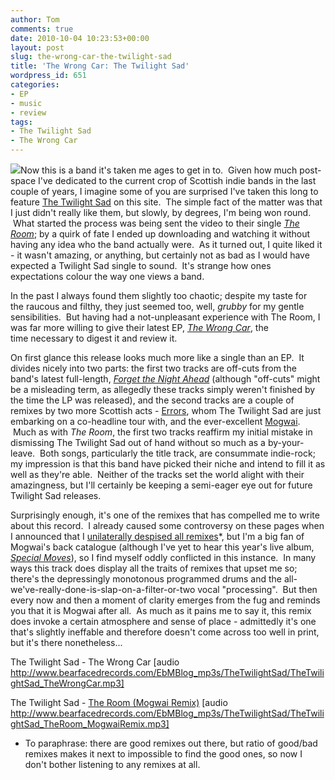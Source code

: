 ```yaml
---
author: Tom
comments: true
date: 2010-10-04 10:23:53+00:00
layout: post
slug: the-wrong-car-the-twilight-sad
title: 'The Wrong Car: The Twilight Sad'
wordpress_id: 651
categories:
- EP
- music
- review
tags: 
- The Twilight Sad
- The Wrong Car
---
```


[![](http://eatenbymonsters.files.wordpress.com/2010/10/thetwilightsad_thewrongcar.jpg?w=300)](http://eatenbymonsters.files.wordpress.com/2010/10/thetwilightsad_thewrongcar.jpg)Now this is a band it's taken me ages to get in to.  Given how much post-space I've dedicated to the current crop of Scottish indie bands in the last couple of years, I imagine some of you are surprised I've taken this long to feature [The Twilight Sad](http://www.myspace.com/thetwilightsad) on this site.  The simple fact of the matter was that I just didn't really like them, but slowly, by degrees, I'm being won round.  What started the process was being sent the video to their single _[The Room](http://www.youtube.com/watch?v=yWKMv-nHKbw)_; by a quirk of fate I ended up downloading and watching it without having any idea who the band actually were.  As it turned out, I quite liked it - it wasn't amazing, or anything, but certainly not as bad as I would have expected a Twilight Sad single to sound.  It's strange how ones expectations colour the way one views a band.

In the past I always found them slightly too chaotic; despite my taste for the raucous and filthy, they just seemed too, well, _grubby_ for my gentle sensibilities.  But having had a not-unpleasant experience with The Room, I was far more willing to give their latest EP, _[The Wrong Car](http://fat-cat.co.uk/fatcat/release.php?id=335)_, the time necessary to digest it and review it.

On first glance this release looks much more like a single than an EP.  It divides nicely into two parts: the first two tracks are off-cuts from the band's latest full-length, _[Forget the Night Ahead](http://fat-cat.co.uk/fatcat/release.php?id=297)_ (although "off-cuts" might be a misleading term, as allegedly these tracks simply weren't finished by the time the LP was released), and the second tracks are a couple of remixes by two more Scottish acts - [Errors](http://www.weareerrors.com/), whom The Twilight Sad are just embarking on a co-headline tour with, and the ever-excellent [Mogwai](http://www.mogwai.co.uk/order/uk/).  Much as with _The Room_, the first two tracks reaffirm my initial mistake in dismissing The Twilight Sad out of hand without so much as a by-your-leave.  Both songs, particularly the title track, are consummate indie-rock; my impression is that this band have picked their niche and intend to fill it as well as they're able.  Neither of the tracks set the world alight with their amazingness, but I'll certainly be keeping a semi-eager eye out for future Twilight Sad releases.

Surprisingly enough, it's one of the remixes that has compelled me to write about this record.  I already caused some controversy on these pages when I announced that I [unilaterally despised all remixes](http://eatenbymonsters.wordpress.com/2010/01/20/remixes-eurgh/)*, but I'm a big fan of Mogwai's back catalogue (although I've yet to hear this year's live album, _[Special Moves](http://mogwai.sandbag.uk.com/Store/DII-897-1-mogwai++special+moves+cd.html)_), so I find myself oddly conflicted in this instance.  In many ways this track does display all the traits of remixes that upset me so; there's the depressingly monotonous programmed drums and the all-we've-really-done-is-slap-on-a-filter-or-two vocal "processing".  But then every now and then a moment of clarity emerges from the fug and reminds you that it is Mogwai after all.  As much as it pains me to say it, this remix does invoke a certain atmosphere and sense of place - admittedly it's one that's slightly ineffable and therefore doesn't come across too well in print, but it's there nonetheless...

The Twilight Sad - The Wrong Car [audio http://www.bearfacedrecords.com/EbMBlog_mp3s/TheTwilightSad/TheTwilightSad_TheWrongCar.mp3]

The Twilight Sad - [The Room (Mogwai Remix)](http://www.bearfacedrecords.com/EbMBlog_mp3s/TheTwilightSad/TheTwilightSad_TheRoom_MogwaiRemix.mp3) [audio http://www.bearfacedrecords.com/EbMBlog_mp3s/TheTwilightSad/TheTwilightSad_TheRoom_MogwaiRemix.mp3]

* To paraphrase: there are good remixes out there, but ratio of good/bad remixes makes it next to impossible to find the good ones, so now I don't bother listening to any remixes at all.
